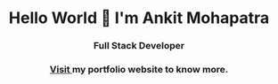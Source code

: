 <h1 align="center"> Hello World 🙏 I'm Ankit Mohapatra </h1>
<h3 align="center">Full Stack Developer</h3>
<h3 align="center"><a href="https://ank1t.netlify.app">Visit </a>my portfolio website to know more.</h3>


